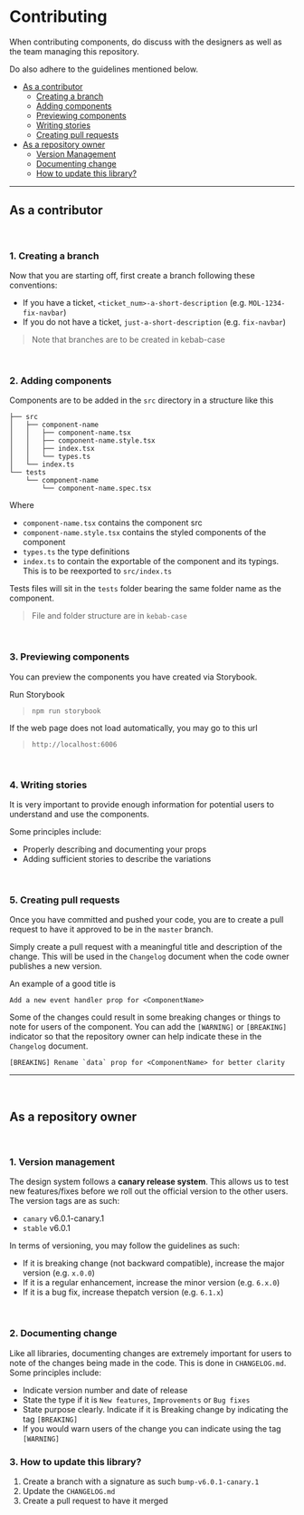 # Contributing

When contributing components, do discuss with the designers as well as the team managing this repository.

Do also adhere to the guidelines mentioned below.

-   <a href="#contributor">As a contributor</a>
    -   <a href="#creating-branch">Creating a branch</a>
    -   <a href="#adding-components">Adding components</a>
    -   <a href="#previewing-components">Previewing components</a>
    -   <a href="#writing-stories">Writing stories</a>
    -   <a href="#pull-request">Creating pull requests</a>
-   <a href="#repo-owner">As a repository owner</a>
    -   <a href="#versioning">Version Management</a>
    -   <a href="#documenting-change">Documenting change</a>
    -   <a href="#updating">How to update this library?</a>

---

<a id="contributor"></a>

## As a contributor

<a id="creating-branch"></a>
<br />

### **1. Creating a branch**

Now that you are starting off, first create a branch following these conventions:

-   If you have a ticket, `<ticket_num>-a-short-description` (e.g. `MOL-1234-fix-navbar`)
-   If you do not have a ticket, `just-a-short-description` (e.g. `fix-navbar`)

> Note that branches are to be created in kebab-case

<a id="adding-components"></a>
<br />

### **2. Adding components**

Components are to be added in the `src` directory in a structure like this

```
├── src
│	├── component-name
│	│	├── component-name.tsx
│	│	├── component-name.style.tsx
│	│	├── index.tsx
│	│	└── types.ts
│	└── index.ts
└── tests
	└── component-name
		└── component-name.spec.tsx
```

Where

-   `component-name.tsx` contains the component src
-   `component-name.style.tsx` contains the styled components of the component
-   `types.ts` the type definitions
-   `index.ts` to contain the exportable of the component and its typings. This is to be reexported to `src/index.ts`

Tests files will sit in the `tests` folder bearing the same folder name as the component.

> File and folder structure are in `kebab-case`

<a id="previewing-components"></a>
<br />

### **3. Previewing components**

You can preview the components you have created via Storybook.

Run Storybook

> `npm run storybook`

If the web page does not load automatically, you may go to this url

> `http://localhost:6006`

<a id="writing-stories"></a>
<br />

### **4. Writing stories**

It is very important to provide enough information for potential users to understand and use the components.

Some principles include:

-   Properly describing and documenting your props
-   Adding sufficient stories to describe the variations

<a id="pull-request"></a>
<br />

### **5. Creating pull requests**

Once you have committed and pushed your code, you are to create a pull request to have it approved to be in the `master` branch.

Simply create a pull request with a meaningful title and description of the change. This will be used in the `Changelog` document when the code owner publishes a new version.

An example of a good title is

```
Add a new event handler prop for <ComponentName>
```

Some of the changes could result in some breaking changes or things to note for users of the component. You can add the `[WARNING]` or `[BREAKING]` indicator so that the repository owner can help indicate these in the `Changelog` document.

```
[BREAKING] Rename `data` prop for <ComponentName> for better clarity
```

---

<a id="repo-owner"></a>
<br />

## As a repository owner

<a id="versioning"></a>
<br />

### **1. Version management**

The design system follows a **canary release system**. This allows us to test new features/fixes before we roll out the official version to the other users. The version tags are as such:

-   `canary` v6.0.1-canary.1
-   `stable` v6.0.1

In terms of versioning, you may follow the guidelines as such:

-   If it is breaking change (not backward compatible), increase the major version (e.g. `x.0.0`)
-   If it is a regular enhancement, increase the minor version (e.g. `6.x.0`)
-   If it is a bug fix, increase thepatch version (e.g. `6.1.x`)

<a id="documenting-change"></a>
<br />

### **2. Documenting change**

Like all libraries, documenting changes are extremely important for users to note of the changes being made in the code. This is done in `CHANGELOG.md`. Some principles include:

-   Indicate version number and date of release
-   State the type if it is `New features`, `Improvements` or `Bug fixes`
-   State purpose clearly. Indicate if it is Breaking change by indicating the tag `[BREAKING]`
-   If you would warn users of the change you can indicate using the tag `[WARNING]`

### **3. How to update this library?**

1. Create a branch with a signature as such `bump-v6.0.1-canary.1`
2. Update the `CHANGELOG.md`
3. Create a pull request to have it merged
